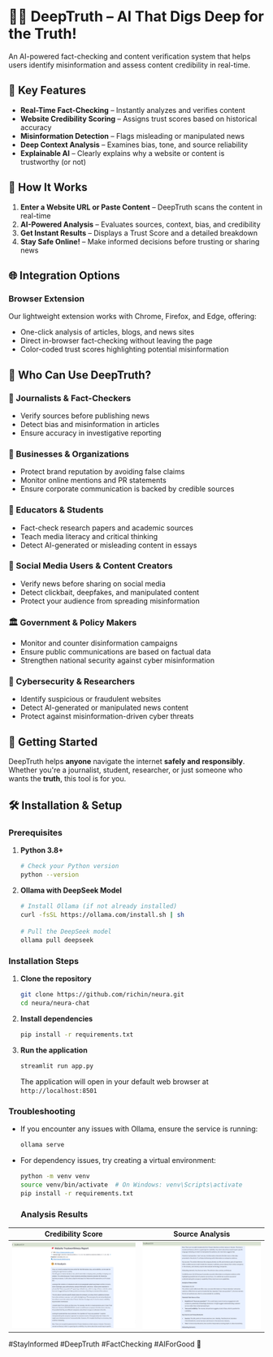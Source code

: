 # 🕵️‍♂️ DeepTruth – AI That Digs Deep for the Truth!

An AI-powered fact-checking and content verification system that helps users identify misinformation and assess content credibility in real-time.

## 🌟 Key Features

- **Real-Time Fact-Checking** – Instantly analyzes and verifies content
- **Website Credibility Scoring** – Assigns trust scores based on historical accuracy
- **Misinformation Detection** – Flags misleading or manipulated news
- **Deep Context Analysis** – Examines bias, tone, and source reliability
- **Explainable AI** – Clearly explains why a website or content is trustworthy (or not)

## 🚀 How It Works

1. **Enter a Website URL or Paste Content** – DeepTruth scans the content in real-time
2. **AI-Powered Analysis** – Evaluates sources, context, bias, and credibility
3. **Get Instant Results** – Displays a Trust Score and a detailed breakdown
4. **Stay Safe Online!** – Make informed decisions before trusting or sharing news

## 🌐 Integration Options

### Browser Extension
Our lightweight extension works with Chrome, Firefox, and Edge, offering:
- One-click analysis of articles, blogs, and news sites
- Direct in-browser fact-checking without leaving the page
- Color-coded trust scores highlighting potential misinformation

## 👥 Who Can Use DeepTruth?

### 📰 Journalists & Fact-Checkers
- Verify sources before publishing news
- Detect bias and misinformation in articles
- Ensure accuracy in investigative reporting

### 🏢 Businesses & Organizations
- Protect brand reputation by avoiding false claims
- Monitor online mentions and PR statements
- Ensure corporate communication is backed by credible sources

### 🏫 Educators & Students
- Fact-check research papers and academic sources
- Teach media literacy and critical thinking
- Detect AI-generated or misleading content in essays

### 📢 Social Media Users & Content Creators
- Verify news before sharing on social media
- Detect clickbait, deepfakes, and manipulated content
- Protect your audience from spreading misinformation

### 🏛 Government & Policy Makers
- Monitor and counter disinformation campaigns
- Ensure public communications are based on factual data
- Strengthen national security against cyber misinformation

### 🔎 Cybersecurity & Researchers
- Identify suspicious or fraudulent websites
- Detect AI-generated or manipulated news content
- Protect against misinformation-driven cyber threats

## 🔗 Getting Started

DeepTruth helps **anyone** navigate the internet **safely and responsibly**. Whether you're a journalist, student, researcher, or just someone who wants the **truth**, this tool is for you.



## 🛠️ Installation & Setup

### Prerequisites
1. **Python 3.8+**
   ```bash
   # Check your Python version
   python --version
   ```

2. **Ollama with DeepSeek Model**
   ```bash
   # Install Ollama (if not already installed)
   curl -fsSL https://ollama.com/install.sh | sh
   
   # Pull the DeepSeek model
   ollama pull deepseek
   ```

### Installation Steps
1. **Clone the repository**
   ```bash
   git clone https://github.com/richin/neura.git
   cd neura/neura-chat
   ```

2. **Install dependencies**
   ```bash
   pip install -r requirements.txt
   ```

3. **Run the application**
   ```bash
   streamlit run app.py
   ```
   The application will open in your default web browser at `http://localhost:8501`

### Troubleshooting
- If you encounter any issues with Ollama, ensure the service is running:
  ```bash
  ollama serve
  ```
- For dependency issues, try creating a virtual environment:
  ```bash
  python -m venv venv
  source venv/bin/activate  # On Windows: venv\Scripts\activate
  pip install -r requirements.txt
  ```


  ### Analysis Results
| Credibility Score | Source Analysis |
|:----------------:|:---------------:|
| ![Score](assets/images/triassic1.png) | ![Analysis](assets/images/triassic2.png) |

#StayInformed #DeepTruth #FactChecking #AIForGood 🚀